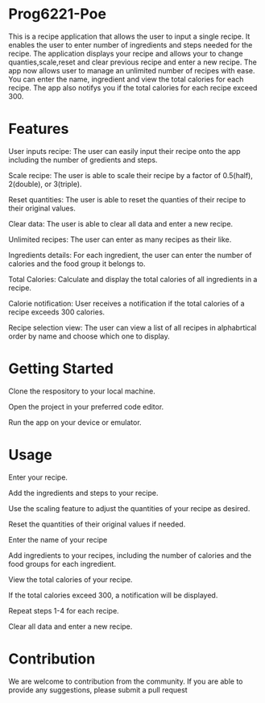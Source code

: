 # Prog6221-Poe
This is a recipe application that allows the user to input a single recipe. It enables the user to enter number of ingredients and steps needed for the recipe. The application displays your recipe and allows your to change quanties,scale,reset and clear previous recipe and enter a new recipe. The app now allows user to manage an unlimited number of recipes with ease. You can enter the name, ingredient and view the total calories for each recipe. The app also notifys you if the total calories for each recipe exceed 300.
# Features
User inputs recipe: The user can easily input their recipe onto the app including the number of gredients and steps.

Scale recipe: The user is able to scale their recipe by a factor of 0.5(half), 2(double), or 3(triple).

Reset quantities: The user is able to reset the quanties of their recipe to their original values.

Clear data: The user is able to clear all data and enter a new recipe.

Unlimited recipes: The user can enter as many recipes as their like.

Ingredients details: For each ingredient, the user can enter the number of calories and the food group it belongs to.

Total Calories: Calculate and display the total calories of all ingredients in a recipe.

Calorie notification: User receives a notification if the total calories of a recipe exceeds 300 calories.

Recipe selection view: The user can view a list of all recipes in alphabrtical order by name and choose which one to display.

# Getting Started
Clone the respository to your local machine.

Open the project in your preferred code editor.

Run the app on your device or emulator.
# Usage
Enter your recipe.

Add the ingredients and steps to your recipe.

Use the scaling feature to adjust the quantities of your recipe as desired.

Reset the quantities of their original values if needed.

Enter the name of your recipe

Add ingredients to your recipes, including the number of calories and the food groups for each ingredient.

View the total calories of your recipe.

If the total calories exceed 300, a notification will be displayed.

Repeat steps 1-4 for each recipe.

Clear all data and enter a new recipe.
# Contribution
We are welcome to contribution from the community. If you are able to provide any suggestions, please submit a pull request


